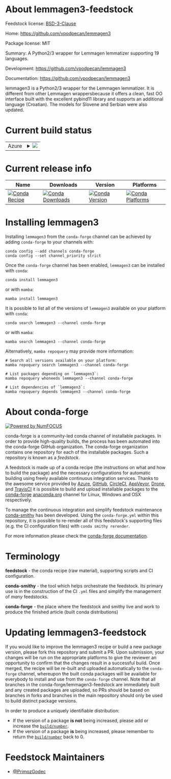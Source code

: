 About lemmagen3-feedstock
=========================

Feedstock license: [BSD-3-Clause](https://github.com/conda-forge/lemmagen3-feedstock/blob/main/LICENSE.txt)

Home: https://github.com/vpodpecan/lemmagen3

Package license: MIT

Summary: A Python2/3 wrapper for Lemmagen lemmatizer supporting 19 languages.

Development: https://github.com/vpodpecan/lemmagen3

Documentation: https://github.com/vpodpecan/lemmagen3

lemmagen3 is a Python2/3 wrapper for the Lemmagen lemmatizer.
It is different from other Lemmagen wrappersbecause it offers a clean, fast OO interface built
with the excellent pybind11 library and supports an additional language (Croatian).
The models for Slovene and Serbian were also updated.


Current build status
====================


<table>
    
  <tr>
    <td>Azure</td>
    <td>
      <details>
        <summary>
          <a href="https://dev.azure.com/conda-forge/feedstock-builds/_build/latest?definitionId=13692&branchName=main">
            <img src="https://dev.azure.com/conda-forge/feedstock-builds/_apis/build/status/lemmagen3-feedstock?branchName=main">
          </a>
        </summary>
        <table>
          <thead><tr><th>Variant</th><th>Status</th></tr></thead>
          <tbody><tr>
              <td>linux_64_python3.10.____cpython</td>
              <td>
                <a href="https://dev.azure.com/conda-forge/feedstock-builds/_build/latest?definitionId=13692&branchName=main">
                  <img src="https://dev.azure.com/conda-forge/feedstock-builds/_apis/build/status/lemmagen3-feedstock?branchName=main&jobName=linux&configuration=linux%20linux_64_python3.10.____cpython" alt="variant">
                </a>
              </td>
            </tr><tr>
              <td>linux_64_python3.11.____cpython</td>
              <td>
                <a href="https://dev.azure.com/conda-forge/feedstock-builds/_build/latest?definitionId=13692&branchName=main">
                  <img src="https://dev.azure.com/conda-forge/feedstock-builds/_apis/build/status/lemmagen3-feedstock?branchName=main&jobName=linux&configuration=linux%20linux_64_python3.11.____cpython" alt="variant">
                </a>
              </td>
            </tr><tr>
              <td>linux_64_python3.12.____cpython</td>
              <td>
                <a href="https://dev.azure.com/conda-forge/feedstock-builds/_build/latest?definitionId=13692&branchName=main">
                  <img src="https://dev.azure.com/conda-forge/feedstock-builds/_apis/build/status/lemmagen3-feedstock?branchName=main&jobName=linux&configuration=linux%20linux_64_python3.12.____cpython" alt="variant">
                </a>
              </td>
            </tr><tr>
              <td>linux_64_python3.13.____cp313</td>
              <td>
                <a href="https://dev.azure.com/conda-forge/feedstock-builds/_build/latest?definitionId=13692&branchName=main">
                  <img src="https://dev.azure.com/conda-forge/feedstock-builds/_apis/build/status/lemmagen3-feedstock?branchName=main&jobName=linux&configuration=linux%20linux_64_python3.13.____cp313" alt="variant">
                </a>
              </td>
            </tr><tr>
              <td>linux_64_python3.14.____cp314</td>
              <td>
                <a href="https://dev.azure.com/conda-forge/feedstock-builds/_build/latest?definitionId=13692&branchName=main">
                  <img src="https://dev.azure.com/conda-forge/feedstock-builds/_apis/build/status/lemmagen3-feedstock?branchName=main&jobName=linux&configuration=linux%20linux_64_python3.14.____cp314" alt="variant">
                </a>
              </td>
            </tr><tr>
              <td>osx_64_python3.10.____cpython</td>
              <td>
                <a href="https://dev.azure.com/conda-forge/feedstock-builds/_build/latest?definitionId=13692&branchName=main">
                  <img src="https://dev.azure.com/conda-forge/feedstock-builds/_apis/build/status/lemmagen3-feedstock?branchName=main&jobName=osx&configuration=osx%20osx_64_python3.10.____cpython" alt="variant">
                </a>
              </td>
            </tr><tr>
              <td>osx_64_python3.11.____cpython</td>
              <td>
                <a href="https://dev.azure.com/conda-forge/feedstock-builds/_build/latest?definitionId=13692&branchName=main">
                  <img src="https://dev.azure.com/conda-forge/feedstock-builds/_apis/build/status/lemmagen3-feedstock?branchName=main&jobName=osx&configuration=osx%20osx_64_python3.11.____cpython" alt="variant">
                </a>
              </td>
            </tr><tr>
              <td>osx_64_python3.12.____cpython</td>
              <td>
                <a href="https://dev.azure.com/conda-forge/feedstock-builds/_build/latest?definitionId=13692&branchName=main">
                  <img src="https://dev.azure.com/conda-forge/feedstock-builds/_apis/build/status/lemmagen3-feedstock?branchName=main&jobName=osx&configuration=osx%20osx_64_python3.12.____cpython" alt="variant">
                </a>
              </td>
            </tr><tr>
              <td>osx_64_python3.13.____cp313</td>
              <td>
                <a href="https://dev.azure.com/conda-forge/feedstock-builds/_build/latest?definitionId=13692&branchName=main">
                  <img src="https://dev.azure.com/conda-forge/feedstock-builds/_apis/build/status/lemmagen3-feedstock?branchName=main&jobName=osx&configuration=osx%20osx_64_python3.13.____cp313" alt="variant">
                </a>
              </td>
            </tr><tr>
              <td>osx_64_python3.14.____cp314</td>
              <td>
                <a href="https://dev.azure.com/conda-forge/feedstock-builds/_build/latest?definitionId=13692&branchName=main">
                  <img src="https://dev.azure.com/conda-forge/feedstock-builds/_apis/build/status/lemmagen3-feedstock?branchName=main&jobName=osx&configuration=osx%20osx_64_python3.14.____cp314" alt="variant">
                </a>
              </td>
            </tr><tr>
              <td>win_64_python3.10.____cpython</td>
              <td>
                <a href="https://dev.azure.com/conda-forge/feedstock-builds/_build/latest?definitionId=13692&branchName=main">
                  <img src="https://dev.azure.com/conda-forge/feedstock-builds/_apis/build/status/lemmagen3-feedstock?branchName=main&jobName=win&configuration=win%20win_64_python3.10.____cpython" alt="variant">
                </a>
              </td>
            </tr><tr>
              <td>win_64_python3.11.____cpython</td>
              <td>
                <a href="https://dev.azure.com/conda-forge/feedstock-builds/_build/latest?definitionId=13692&branchName=main">
                  <img src="https://dev.azure.com/conda-forge/feedstock-builds/_apis/build/status/lemmagen3-feedstock?branchName=main&jobName=win&configuration=win%20win_64_python3.11.____cpython" alt="variant">
                </a>
              </td>
            </tr><tr>
              <td>win_64_python3.12.____cpython</td>
              <td>
                <a href="https://dev.azure.com/conda-forge/feedstock-builds/_build/latest?definitionId=13692&branchName=main">
                  <img src="https://dev.azure.com/conda-forge/feedstock-builds/_apis/build/status/lemmagen3-feedstock?branchName=main&jobName=win&configuration=win%20win_64_python3.12.____cpython" alt="variant">
                </a>
              </td>
            </tr><tr>
              <td>win_64_python3.13.____cp313</td>
              <td>
                <a href="https://dev.azure.com/conda-forge/feedstock-builds/_build/latest?definitionId=13692&branchName=main">
                  <img src="https://dev.azure.com/conda-forge/feedstock-builds/_apis/build/status/lemmagen3-feedstock?branchName=main&jobName=win&configuration=win%20win_64_python3.13.____cp313" alt="variant">
                </a>
              </td>
            </tr><tr>
              <td>win_64_python3.14.____cp314</td>
              <td>
                <a href="https://dev.azure.com/conda-forge/feedstock-builds/_build/latest?definitionId=13692&branchName=main">
                  <img src="https://dev.azure.com/conda-forge/feedstock-builds/_apis/build/status/lemmagen3-feedstock?branchName=main&jobName=win&configuration=win%20win_64_python3.14.____cp314" alt="variant">
                </a>
              </td>
            </tr>
          </tbody>
        </table>
      </details>
    </td>
  </tr>
</table>

Current release info
====================

| Name | Downloads | Version | Platforms |
| --- | --- | --- | --- |
| [![Conda Recipe](https://img.shields.io/badge/recipe-lemmagen3-green.svg)](https://anaconda.org/conda-forge/lemmagen3) | [![Conda Downloads](https://img.shields.io/conda/dn/conda-forge/lemmagen3.svg)](https://anaconda.org/conda-forge/lemmagen3) | [![Conda Version](https://img.shields.io/conda/vn/conda-forge/lemmagen3.svg)](https://anaconda.org/conda-forge/lemmagen3) | [![Conda Platforms](https://img.shields.io/conda/pn/conda-forge/lemmagen3.svg)](https://anaconda.org/conda-forge/lemmagen3) |

Installing lemmagen3
====================

Installing `lemmagen3` from the `conda-forge` channel can be achieved by adding `conda-forge` to your channels with:

```
conda config --add channels conda-forge
conda config --set channel_priority strict
```

Once the `conda-forge` channel has been enabled, `lemmagen3` can be installed with `conda`:

```
conda install lemmagen3
```

or with `mamba`:

```
mamba install lemmagen3
```

It is possible to list all of the versions of `lemmagen3` available on your platform with `conda`:

```
conda search lemmagen3 --channel conda-forge
```

or with `mamba`:

```
mamba search lemmagen3 --channel conda-forge
```

Alternatively, `mamba repoquery` may provide more information:

```
# Search all versions available on your platform:
mamba repoquery search lemmagen3 --channel conda-forge

# List packages depending on `lemmagen3`:
mamba repoquery whoneeds lemmagen3 --channel conda-forge

# List dependencies of `lemmagen3`:
mamba repoquery depends lemmagen3 --channel conda-forge
```


About conda-forge
=================

[![Powered by
NumFOCUS](https://img.shields.io/badge/powered%20by-NumFOCUS-orange.svg?style=flat&colorA=E1523D&colorB=007D8A)](https://numfocus.org)

conda-forge is a community-led conda channel of installable packages.
In order to provide high-quality builds, the process has been automated into the
conda-forge GitHub organization. The conda-forge organization contains one repository
for each of the installable packages. Such a repository is known as a *feedstock*.

A feedstock is made up of a conda recipe (the instructions on what and how to build
the package) and the necessary configurations for automatic building using freely
available continuous integration services. Thanks to the awesome service provided by
[Azure](https://azure.microsoft.com/en-us/services/devops/), [GitHub](https://github.com/),
[CircleCI](https://circleci.com/), [AppVeyor](https://www.appveyor.com/),
[Drone](https://cloud.drone.io/welcome), and [TravisCI](https://travis-ci.com/)
it is possible to build and upload installable packages to the
[conda-forge](https://anaconda.org/conda-forge) [anaconda.org](https://anaconda.org/)
channel for Linux, Windows and OSX respectively.

To manage the continuous integration and simplify feedstock maintenance
[conda-smithy](https://github.com/conda-forge/conda-smithy) has been developed.
Using the ``conda-forge.yml`` within this repository, it is possible to re-render all of
this feedstock's supporting files (e.g. the CI configuration files) with ``conda smithy rerender``.

For more information please check the [conda-forge documentation](https://conda-forge.org/docs/).

Terminology
===========

**feedstock** - the conda recipe (raw material), supporting scripts and CI configuration.

**conda-smithy** - the tool which helps orchestrate the feedstock.
                   Its primary use is in the construction of the CI ``.yml`` files
                   and simplify the management of *many* feedstocks.

**conda-forge** - the place where the feedstock and smithy live and work to
                  produce the finished article (built conda distributions)


Updating lemmagen3-feedstock
============================

If you would like to improve the lemmagen3 recipe or build a new
package version, please fork this repository and submit a PR. Upon submission,
your changes will be run on the appropriate platforms to give the reviewer an
opportunity to confirm that the changes result in a successful build. Once
merged, the recipe will be re-built and uploaded automatically to the
`conda-forge` channel, whereupon the built conda packages will be available for
everybody to install and use from the `conda-forge` channel.
Note that all branches in the conda-forge/lemmagen3-feedstock are
immediately built and any created packages are uploaded, so PRs should be based
on branches in forks and branches in the main repository should only be used to
build distinct package versions.

In order to produce a uniquely identifiable distribution:
 * If the version of a package **is not** being increased, please add or increase
   the [``build/number``](https://docs.conda.io/projects/conda-build/en/latest/resources/define-metadata.html#build-number-and-string).
 * If the version of a package **is** being increased, please remember to return
   the [``build/number``](https://docs.conda.io/projects/conda-build/en/latest/resources/define-metadata.html#build-number-and-string)
   back to 0.

Feedstock Maintainers
=====================

* [@PrimozGodec](https://github.com/PrimozGodec/)

